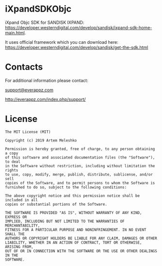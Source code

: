 # iXpandSDKObjc

 iXpand Objc SDK for SANDISK IXPAND: https://developer.westerndigital.com/develop/sandisk/ixpand-sdk-home-main.html.
 
 It uses official framework which you can download here: https://developer.westerndigital.com/develop/sandisk/get-the-sdk.html

# Contacts
 
 For additional information please contact: 
 
 
 support@everappz.com
 
 
 http://everappz.com/index.php/support/
 
# License

```
The MIT License (MIT)

Copyright (c) 2019 Artem Meleshko

Permission is hereby granted, free of charge, to any person obtaining a copy
of this software and associated documentation files (the "Software"), to deal
in the Software without restriction, including without limitation the rights
to use, copy, modify, merge, publish, distribute, sublicense, and/or sell
copies of the Software, and to permit persons to whom the Software is
furnished to do so, subject to the following conditions:

The above copyright notice and this permission notice shall be included in all
copies or substantial portions of the Software.

THE SOFTWARE IS PROVIDED "AS IS", WITHOUT WARRANTY OF ANY KIND, EXPRESS OR
IMPLIED, INCLUDING BUT NOT LIMITED TO THE WARRANTIES OF MERCHANTABILITY,
FITNESS FOR A PARTICULAR PURPOSE AND NONINFRINGEMENT. IN NO EVENT SHALL THE
AUTHORS OR COPYRIGHT HOLDERS BE LIABLE FOR ANY CLAIM, DAMAGES OR OTHER
LIABILITY, WHETHER IN AN ACTION OF CONTRACT, TORT OR OTHERWISE, ARISING FROM,
OUT OF OR IN CONNECTION WITH THE SOFTWARE OR THE USE OR OTHER DEALINGS IN THE
SOFTWARE.
```
